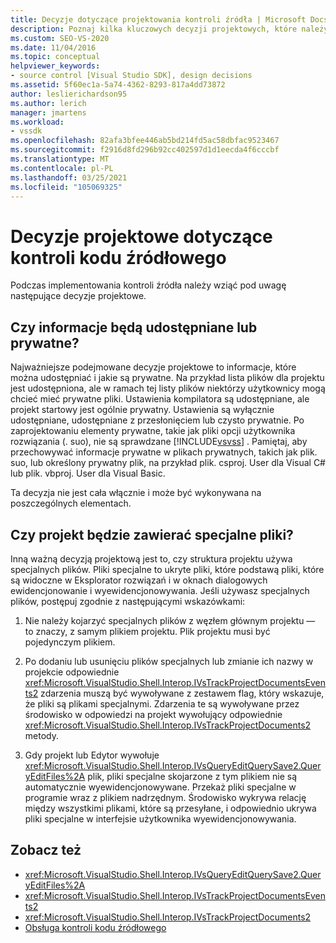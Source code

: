 ```yaml
---
title: Decyzje dotyczące projektowania kontroli źródła | Microsoft Docs
description: Poznaj kilka kluczowych decyzji projektowych, które należy wziąć pod uwagę w przypadku projektów podczas implementowania kontroli źródła.
ms.custom: SEO-VS-2020
ms.date: 11/04/2016
ms.topic: conceptual
helpviewer_keywords:
- source control [Visual Studio SDK], design decisions
ms.assetid: 5f60ec1a-5a74-4362-8293-817a4dd73872
author: leslierichardson95
ms.author: lerich
manager: jmartens
ms.workload:
- vssdk
ms.openlocfilehash: 82afa3bfee446ab5bd214fd5ac58dbfac9523467
ms.sourcegitcommit: f2916d8fd296b92cc402597d1d1eecda4f6cccbf
ms.translationtype: MT
ms.contentlocale: pl-PL
ms.lasthandoff: 03/25/2021
ms.locfileid: "105069325"
---
```

# <a name="source-control-design-decisions"></a>Decyzje projektowe dotyczące kontroli kodu źródłowego
Podczas implementowania kontroli źródła należy wziąć pod uwagę następujące decyzje projektowe.

## <a name="will-information-be-shared-or-private"></a>Czy informacje będą udostępniane lub prywatne?
 Najważniejsze podejmowane decyzje projektowe to informacje, które można udostępniać i jakie są prywatne. Na przykład lista plików dla projektu jest udostępniona, ale w ramach tej listy plików niektórzy użytkownicy mogą chcieć mieć prywatne pliki. Ustawienia kompilatora są udostępniane, ale projekt startowy jest ogólnie prywatny. Ustawienia są wyłącznie udostępniane, udostępniane z przesłonięciem lub czysto prywatnie. Po zaprojektowaniu elementy prywatne, takie jak pliki opcji użytkownika rozwiązania (. suo), nie są sprawdzane [!INCLUDE[vsvss](../../extensibility/includes/vsvss_md.md)] . Pamiętaj, aby przechowywać informacje prywatne w plikach prywatnych, takich jak plik. suo, lub określony prywatny plik, na przykład plik. csproj. User dla Visual C# lub plik. vbproj. User dla Visual Basic.

 Ta decyzja nie jest cała włącznie i może być wykonywana na poszczególnych elementach.

## <a name="will-the-project-include-special-files"></a>Czy projekt będzie zawierać specjalne pliki?
 Inną ważną decyzją projektową jest to, czy struktura projektu używa specjalnych plików. Pliki specjalne to ukryte pliki, które podstawą pliki, które są widoczne w Eksplorator rozwiązań i w oknach dialogowych ewidencjonowanie i wyewidencjonowywania. Jeśli używasz specjalnych plików, postępuj zgodnie z następującymi wskazówkami:

1. Nie należy kojarzyć specjalnych plików z węzłem głównym projektu — to znaczy, z samym plikiem projektu. Plik projektu musi być pojedynczym plikiem.

2. Po dodaniu lub usunięciu plików specjalnych lub zmianie ich nazwy w projekcie odpowiednie <xref:Microsoft.VisualStudio.Shell.Interop.IVsTrackProjectDocumentsEvents2> zdarzenia muszą być wywoływane z zestawem flag, który wskazuje, że pliki są plikami specjalnymi. Zdarzenia te są wywoływane przez środowisko w odpowiedzi na projekt wywołujący odpowiednie <xref:Microsoft.VisualStudio.Shell.Interop.IVsTrackProjectDocuments2> metody.

3. Gdy projekt lub Edytor wywołuje <xref:Microsoft.VisualStudio.Shell.Interop.IVsQueryEditQuerySave2.QueryEditFiles%2A> plik, pliki specjalne skojarzone z tym plikiem nie są automatycznie wyewidencjonowywane. Przekaż pliki specjalne w programie wraz z plikiem nadrzędnym. Środowisko wykrywa relację między wszystkimi plikami, które są przesyłane, i odpowiednio ukrywa pliki specjalne w interfejsie użytkownika wyewidencjonowywania.

## <a name="see-also"></a>Zobacz też
- <xref:Microsoft.VisualStudio.Shell.Interop.IVsQueryEditQuerySave2.QueryEditFiles%2A>
- <xref:Microsoft.VisualStudio.Shell.Interop.IVsTrackProjectDocumentsEvents2>
- <xref:Microsoft.VisualStudio.Shell.Interop.IVsTrackProjectDocuments2>
- [Obsługa kontroli kodu źródłowego](../../extensibility/internals/supporting-source-control.md)
